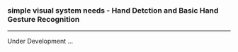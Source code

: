 ### simple visual system needs - Hand Detction and Basic Hand Gesture Recognition
-----------------------------
Under Development ...

